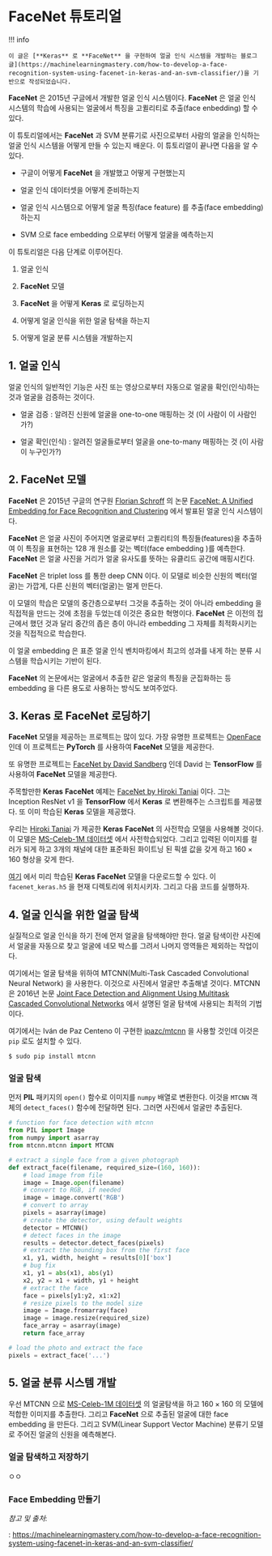 # FaceNet 튜토리얼

!!! info

    이 글은 [**Keras** 로 **FaceNet** 을 구현하여 얼굴 인식 시스템을 개발하는 블로그 글](https://machinelearningmastery.com/how-to-develop-a-face-recognition-system-using-facenet-in-keras-and-an-svm-classifier/)을 기반으로 작성되었습니다.

**FaceNet** 은 2015년 구글에서 개발한 얼굴 인식 시스템이다. **FaceNet** 은 얼굴 인식 시스템의 학습에 사용되는 얼굴에서 특징을 고퀼리티로 추출(face enbedding) 할 수 있다.

이 튜토리얼에서는 **FaceNet** 과 SVM 분류기로 사진으로부터 사람의 얼굴을 인식하는 얼굴 인식 시스템을 어떻게 만들 수 있는지 배운다. 이 튜토리얼이 끝나면 다음을 알 수 있다.

- 구글이 어떻게 **FaceNet** 을 개발했고 어떻게 구현했는지

- 얼굴 인식 데이터셋을 어떻게 준비하는지

- 얼굴 인식 시스템으로 어떻게 얼굴 특징(face feature) 를 추출(face embedding) 하는지

- SVM 으로 face embedding 으로부터 어떻게 얼굴을 예측하는지

이 튜토리얼은 다음 단계로 이루어진다. 

1. 얼굴 인식 

2. **FaceNet** 모델

3. **FaceNet** 을 어떻게 **Keras** 로 로딩하는지

4. 어떻게 얼굴 인식을 위한 얼굴 탐색을 하는지

5. 어떻게 얼굴 분류 시스템을 개발하는지

## 1. 얼굴 인식

얼굴 인식의 일반적인 기능은 사진 또는 영상으로부터 자동으로 얼굴을 확인(인식)하는 것과 얼굴을 검증하는 것이다.

- 얼굴 검증 : 알려진 신원에 얼굴을 one-to-one 매핑하는 것 (이 사람이 이 사람인가?)

- 얼굴 확인(인식) : 알려진 얼굴들로부터 얼굴을 one-to-many 매핑하는 것 (이 사람이 누구인가?)

## 2. **FaceNet** 모델

**FaceNet** 은 2015년 구글의 연구원 [Florian Schroff](http://www.florian-schroff.de/) 의 논문 [FaceNet: A Unified Embedding for Face Recognition and Clustering](https://arxiv.org/abs/1503.03832) 에서 발표된 얼굴 인식 시스템이다.

**FaceNet** 은 얼굴 사진이 주어지면 얼굴로부터 고퀼리티의 특징들(features)을 추출하여 이 특징을 표현하는 128 개 원소를 갖는 벡터(face embedding )를 예측한다. **FaceNet** 은 얼굴 사진을 거리가 얼굴 유사도를 뜻하는 유클리드 공간에 매핑시킨다.

**FaceNet** 은 triplet loss 를 통한 deep CNN 이다. 이 모델로 비슷한 신원의 벡터(얼굴)는 가깝게, 다른 신원의 벡터(얼굴)는 멀게 만든다.

이 모델의 학습은 모델의 중간층으로부터 그것을 추출하는 것이 아니라 embedding 을 직접적을 만드는 것에 초점을 두었는데 이것은 중요한 혁명이다. **FaceNet** 은 이전의 접근에서 했던 것과 달리 중간의 좁은 층이 아니라 embedding 그 자체를 최적화시키는 것을 직접적으로 학습한다.

이 얼굴 embedding 은 표준 얼굴 인식 벤치마킹에서 최고의 성과를 내게 하는 분류 시스템을 학습시키는 기반이 된다.

**FaceNet** 의 논문에서는 얼굴에서 추출한 같은 얼굴의 특징을 군집화하는 등 embedding 을 다른 용도로 사용하는 방식도 보여주었다.

## 3. **Keras** 로 **FaceNet** 로딩하기

**FaceNet** 모델을 제공하는 프로젝트는 많이 있다. 가장 유명한 프로젝트는 [OpenFace](https://cmusatyalab.github.io/openface/) 인데 이 프로젝트는 **PyTorch** 를 사용하여 **FaceNet** 모델을 제공한다. 

또 유명한 프로젝트는 [FaceNet by David Sandberg](https://github.com/davidsandberg/facenet) 인데 David 는 **TensorFlow** 를 사용하여 **FaceNet** 모델을 제공한다.

주목할만한 **Keras** **FaceNet** 예제는 [FaceNet by Hiroki Taniai](https://github.com/nyoki-mtl/keras-facenet) 이다. 그는 Inception ResNet v1 을 **TensorFlow** 에서 **Keras** 로 변환해주는 스크립트를 제공했다. 또 이미 학습된 **Keras** 모델을 제공했다.

우리는 [Hiroki Taniai](https://github.com/nyoki-mtl) 가 제공한 **Keras** **FaceNet** 의 사전학습 모델을 사용해볼 것이다. 이 모델은 [MS-Celeb-1M 데이터셋](https://www.microsoft.com/en-us/research/project/ms-celeb-1m-challenge-recognizing-one-million-celebrities-real-world/) 에서 사전학습되었다. 그리고 입력된 이미지를 컬러가 되게 하고 3개의 채널에 대한 표준화된 화이트닝 된 픽셀 값을 갖게 하고 $160 \times 160$ 형상을 갖게 한다.

[여기](https://drive.google.com/drive/folders/1pwQ3H4aJ8a6yyJHZkTwtjcL4wYWQb7bn) 에서 미리 학습된 **Keras** **FaceNet** 모델을 다운로드할 수 있다. 이 `facenet_keras.h5` 을 현재 디렉토리에 위치시키자. 그리고 다음 코드를 실행하자.

## 4. 얼굴 인식을 위한 얼굴 탐색

실질적으로 얼굴 인식을 하기 전에 먼저 얼굴을 탐색해야만 한다. 얼굴 탐색이란 사진에서 얼굴을 자동으로 찾고 얼굴에 네모 박스를 그려서 나머지 영역들은 제외하는 작업이다.

여기에서는 얼굴 탐색을 위하여 MTCNN(Multi-Task Cascaded Convolutional Neural Network) 을 사용한다. 이것으로 사진에서 얼굴만 추출해낼 것이다. MTCNN 은 2016년 논문 [Joint Face Detection and Alignment Using Multitask Cascaded Convolutional Networks](https://arxiv.org/abs/1604.02878) 에서 설명된 얼굴 탐색에 사용되는 최적의 기법이다.

여기에서는 Iván de Paz Centeno 이 구현한 [ipazc/mtcnn](https://github.com/ipazc/mtcnn) 을 사용할 것인데 이것은 `pip` 로도 설치할 수 있다. 

```shell
$ sudo pip install mtcnn
```

### 얼굴 탐색 

먼저 **PIL** 패키지의 `open()` 함수로 이미지를 `numpy` 배열로 변환한다. 이것을 `MTCNN` 객체의 `detect_faces()` 함수에 전달하면 된다. 그러면 사진에서 얼굴만 추출된다.

```python
# function for face detection with mtcnn
from PIL import Image
from numpy import asarray
from mtcnn.mtcnn import MTCNN

# extract a single face from a given photograph
def extract_face(filename, required_size=(160, 160)):
	# load image from file
	image = Image.open(filename)
	# convert to RGB, if needed
	image = image.convert('RGB')
	# convert to array
	pixels = asarray(image)
	# create the detector, using default weights
	detector = MTCNN()
	# detect faces in the image
	results = detector.detect_faces(pixels)
	# extract the bounding box from the first face
	x1, y1, width, height = results[0]['box']
	# bug fix
	x1, y1 = abs(x1), abs(y1)
	x2, y2 = x1 + width, y1 + height
	# extract the face
	face = pixels[y1:y2, x1:x2]
	# resize pixels to the model size
	image = Image.fromarray(face)
	image = image.resize(required_size)
	face_array = asarray(image)
	return face_array

# load the photo and extract the face
pixels = extract_face('...')
```

## 5. 얼굴 분류 시스템 개발

우선 MTCNN 으로 [MS-Celeb-1M 데이터셋](https://www.microsoft.com/en-us/research/project/ms-celeb-1m-challenge-recognizing-one-million-celebrities-real-world/) 의 얼굴탐색을 하고 $160 \times 160$ 의 모델에 적합한 이미지를 추출한다. 그리고 **FaceNet** 으로 추출된 얼굴에 대한 face embedding 을 만든다. 그리고 SVM(Linear Support Vector Machine) 분류기 모델로 주어진 얼굴의 신원을 예측해본다.

### 얼굴 탐색하고 저장하기

ㅇㅇ

### Face Embedding 만들기

*참고 및 출처*: 

:   https://machinelearningmastery.com/how-to-develop-a-face-recognition-system-using-facenet-in-keras-and-an-svm-classifier/